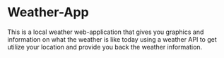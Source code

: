 # Weather-App
This is a local weather web-application that gives you graphics and information on what the weather is like today using a weather API to get utilize your location and provide you back the weather information.
